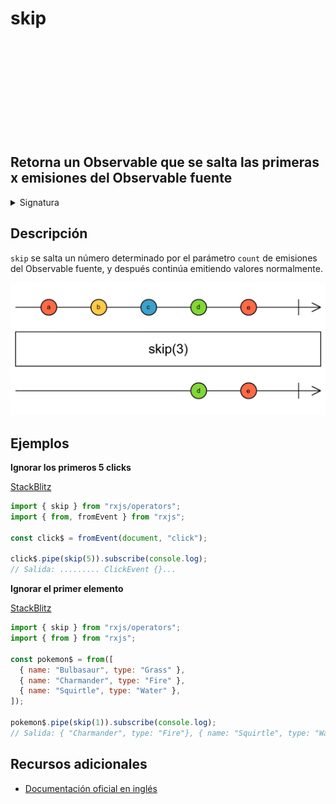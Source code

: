 <div class="page-heading">

# skip

<a target="_blank" href="https://github.com/ReactiveX/rxjs/blob/master/src/internal/operators/skip.ts">
<svg>
  <use xlink:href="/assets/icons/github.svg#github"></use>
</svg>
</a>
</div>

<h2 class="subtitle"> Retorna un Observable que se salta las primeras x emisiones del Observable fuente
</h2>

<details>
<summary>Signatura</summary>

### Firma

`skip<T>(count: number): MonoTypeOperatorFunction<T>`

### Parámetros

<table>
<tr><td>count</td><td>El número de elementos del Observable fuente que serán saltados.</td></tr>
</table>

### Retorna

`MonoTypeOperatorFunction<T>`: Un Observable que se salta valores emitidos por el Observable fuente.

</details>

## Descripción

`skip` se salta un número determinado por el parámetro `count` de emisiones del Observable fuente, y después continúa emitiendo valores normalmente.

<img src="assets/images/marble-diagrams/filtering/skip.png" alt="Diagrama de canicas del operador skip">

## Ejemplos

**Ignorar los primeros 5 clicks**

<a target="_blank" href="https://stackblitz.com/edit/rxjs-skip-1?file=index.ts">StackBlitz</a>

```javascript
import { skip } from "rxjs/operators";
import { from, fromEvent } from "rxjs";

const click$ = fromEvent(document, "click");

click$.pipe(skip(5)).subscribe(console.log);
// Salida: ......... ClickEvent {}...
```

**Ignorar el primer elemento**

<a target="_blank" href="https://stackblitz.com/edit/rxjs-skip-2?file=index.ts">StackBlitz</a>

```javascript
import { skip } from "rxjs/operators";
import { from } from "rxjs";

const pokemon$ = from([
  { name: "Bulbasaur", type: "Grass" },
  { name: "Charmander", type: "Fire" },
  { name: "Squirtle", type: "Water" },
]);

pokemon$.pipe(skip(1)).subscribe(console.log);
// Salida: { "Charmander", type: "Fire"}, { name: "Squirtle", type: "Water" }
```

## Recursos adicionales

- [Documentación oficial en inglés](https://rxjs-dev.firebaseapp.com/api/operators/skip)
